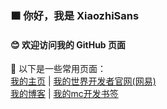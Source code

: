 ### 🟫 你好，我是 XiaozhiSans
#### 😊 欢迎访问我的 GitHub 页面
📄 以下是一些常用页面：  
[我的主页](https://xiaozhisans.github.io/XiaozhiSans)  | [我的世界开发者官网(网易)](https://mc.163.net/dev)  
[我的博客](https://xiaozhisans.github.io) | [我的mc开发书签](https://xiaozhisans.github.io/mcdev-bookmarks)
